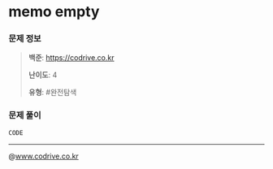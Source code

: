 # memo empty

### 문제 정보
> **백준**: https://codrive.co.kr
> 
> **난이도**: 4
>
> **유형**: #완전탐색


### 문제 풀이
```Java
CODE
```


---
@www.codrive.co.kr
